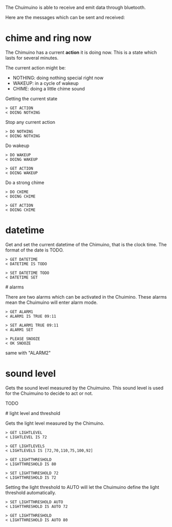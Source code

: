 
The Chuimuino is able to receive and emit data through bluetooth. 

Here are the messages which can be sent and received: 


# chime and ring now

The Chimuino has a current **action** it is doing now. This is a state 
which lasts for several minutes.

The current action might be:
* NOTHING: doing nothing special right now
* WAKEUP: in a cycle of wakeup
* CHIME: doing a little chime sound

Getting the current state 

	> GET ACTION
	< DOING NOTHING

Stop any current action 

	> DO NOTHING
	< DOING NOTHING

Do wakeup

	> DO WAKEUP
	< DOING WAKEUP

	> GET ACTION
	< DOING WAKEUP 

Do a strong chime

	> DO CHIME
	< DOING CHIME 

	> GET ACTION
	< DOING CHIME 



# datetime

Get and set the current datetime of the Chimuino, that is the clock time.
The format of the date is TODO. 

    > GET DATETIME
    < DATETIME IS TODO

    > SET DATETIME TODO
    < DATETIME SET

# alarms

There are two alarms which can be activated in the Chuimino.
These alarms mean the Chuimuino will enter alarm mode. 

	> GET ALARM1
	< ALARM1 IS TRUE 09:11

	> SET ALARM1 TRUE 09:11
	< ALARM1 SET

	> PLEASE SNOOZE
	< OK SNOOZE

same with "ALARM2"

# sound level

Gets the sound level measured by the Chuimuino. 
This sound level is used for the Chuimuino to decide to act or not. 

TODO

# light level and threshold

Gets the light level measured by the Chimuino. 

	> GET LIGHTLEVEL
	< LIGHTLEVEL IS 72

	> GET LIGHTLEVELS
	< LIGHTLEVELS IS [72,70,110,75,100,92] 

	> GET LIGHTTHRESHOLD
	< LIGHTTHRESHOLD IS 80

	> SET LIGHTTHRESHOLD 72
	< LIGHTTHRESHOLD IS 72

Setting the light threshold to AUTO will let the Chuimuino define the light threshold automatically.

	> SET LIGHTTHRESHOLD AUTO
	< LIGHTTHRESHOLD IS AUTO 72

	> GET LIGHTTHRESHOLD 
	< LIGHTTHRESHOLD IS AUTO 80

